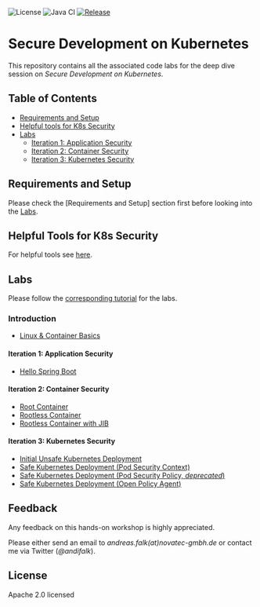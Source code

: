 ![License](https://img.shields.io/badge/License-Apache%20License%202.0-brightgreen.svg)
![Java CI](https://github.com/andifalk/secure-development-on-kubernetes/workflows/Java%20CI/badge.svg)
[![Release](https://img.shields.io/github/release/andifalk/secure-development-on-kubernetes.svg?style=flat)](https://github.com/andifalk/secure-development-on-kubernetes/releases)

# Secure Development on Kubernetes

This repository contains all the associated code labs for the deep dive session on _Secure Development on Kubernetes_.

## Table of Contents

* [Requirements and Setup](#requirements-and-setup)
* [Helpful tools for K8s Security](#helpful-tools-for-k8s-security)  
* [Labs](#labs)
  * [Iteration 1: Application Security](#iteration-1-application-security)  
  * [Iteration 2: Container Security](#iteration-2-container-security)  
  * [Iteration 3: Kubernetes Security](#iteration-3-kubernetes-security)
  
## Requirements and Setup

Please check the [Requirements and Setup] section first before looking into the [Labs](#labs).

## Helpful Tools for K8s Security

For helpful tools see [here](tools/README.md).

## Labs

Please follow the [corresponding tutorial](https://andifalk.gitbook.io/secure-kubernetes-development/) for the labs.

### Introduction

* [Linux & Container Basics](step0-linux-container-basics)

#### Iteration 1: Application Security

* [Hello Spring Boot](step1-hello-spring-boot)

#### Iteration 2: Container Security

* [Root Container](step2-hello-root)
* [Rootless Container](step3-hello-rootless)
* [Rootless Container with JIB](step4-hello-rootless-jib)

#### Iteration 3: Kubernetes Security

* [Initial Unsafe Kubernetes Deployment](step5-initial-k8s-deploy)
* [Safe Kubernetes Deployment (Pod Security Context)](step6-pod-security-context)
* [Safe Kubernetes Deployment (Pod Security Policy, _deprecated_)](step7-pod-security-policy)
* [Safe Kubernetes Deployment (Open Policy Agent)](step8-open-policy-agent)

## Feedback

Any feedback on this hands-on workshop is highly appreciated.

Please either send an email to _andreas.falk(at)novatec-gmbh.de_ or contact me via Twitter (_@andifalk_).

## License

Apache 2.0 licensed

[1]:http://www.apache.org/licenses/LICENSE-2.0.txt